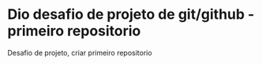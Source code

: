 # Dio desafio de projeto de git/github - primeiro repositorio
Desafio de projeto, criar primeiro repositorio 
